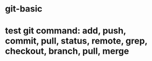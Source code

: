 # git-basic
# test git command: add, push, commit, pull, status, remote, grep, checkout, branch, pull, merge
